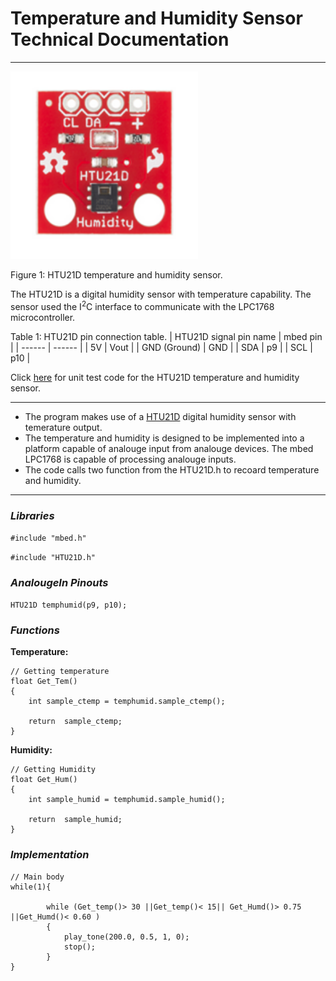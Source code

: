 # Temperature and Humidity Sensor Technical Documentation
---
<img src="Final_Report/Images/temp_and_hum_sensor.png" alt="tem_and_hum_sensor_image." width="300" height="300">

Figure 1: HTU21D temperature and humidity sensor. 

The HTU21D is a digital humidity sensor with temperature capability. The sensor used the I<sup>2</sup>C interface to communicate with the LPC1768 microcontroller. 

Table 1: HTU21D pin connection table. 
| HTU21D signal pin name | mbed pin |
| ------ | ------ |
| 5V | Vout |
| GND (Ground) | GND |
| SDA | p9 |
| SCL | p10 |

Click [here](Product_Development/Software/Component_Unit_Test/temperature_and_humidity_unit_code.c) for unit test code for the HTU21D temperature and humidity sensor.

---
- The program makes use of a [HTU21D](https://os.mbed.com/users/mcm/code/HTU21D/file/ad5e3555c7ef/HTU21D.h/) digital humidity sensor with temerature output. 
- The temperature and humidity is designed to be implemented into a platform capable of analouge input from analouge devices. The mbed LPC1768 is capable of processing analouge inputs. 
- The code calls two function from the HTU21D.h to recoard temperature and humidity. 
---



### _Libraries_

`#include "mbed.h"`


`#include "HTU21D.h"`

### _AnalougeIn Pinouts_

`HTU21D temphumid(p9, p10);`

### _Functions_

**Temperature:**
```
// Getting temperature
float Get_Tem()
{
    int sample_ctemp = temphumid.sample_ctemp();

    return  sample_ctemp;
}
```
**Humidity:**
```
// Getting Humidity
float Get_Hum()
{
    int sample_humid = temphumid.sample_humid();

    return  sample_humid;
}
```

### _Implementation_

```
// Main body
while(1){

        while (Get_temp()> 30 ||Get_temp()< 15|| Get_Humd()> 0.75 ||Get_Humd()< 0.60 )
        {
            play_tone(200.0, 0.5, 1, 0);
            stop();
        }
}
```

